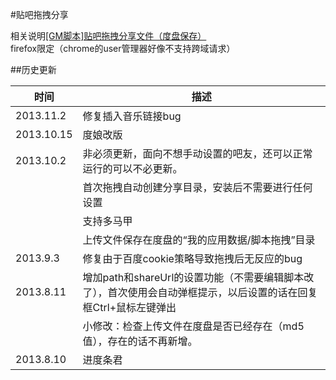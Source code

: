 #贴吧拖拽分享  

相关说明[[GM脚本]贴吧拖拽分享文件（度盘保存）](http://tieba.baidu.com/p/2521608585)  
firefox限定（chrome的user管理器好像不支持跨域请求）

##历史更新  

时间        |       描述
------------|------------------------
2013.11.2   |修复插入音乐链接bug 
2013.10.15  |度娘改版
2013.10.2   |非必须更新，面向不想手动设置的吧友，还可以正常运行的可以不必更新。
            |首次拖拽自动创建分享目录，安装后不需要进行任何设置
            |支持多马甲
            |上传文件保存在度盘的“我的应用数据/脚本拖拽”目录 
2013.9.3    |修复由于百度cookie策略导致拖拽后无反应的bug 
2013.8.11   |增加path和shareUrl的设置功能（不需要编辑脚本改了），首次使用会自动弹框提示，以后设置的话在回复框Ctrl+鼠标左键弹出
            |小修改：检查上传文件在度盘是否已经存在（md5值），存在的话不再新增。
2013.8.10   |进度条君 
